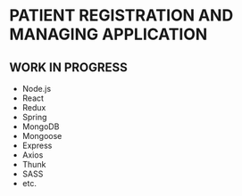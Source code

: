 # PATIENT REGISTRATION AND MANAGING APPLICATION

## WORK IN PROGRESS

- Node.js
- React
- Redux
- Spring
- MongoDB
- Mongoose
- Express
- Axios
- Thunk
- SASS
- etc.

